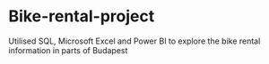 # Bike-rental-project
Utilised SQL, Microsoft Excel and Power BI to explore the bike rental information in parts of Budapest
